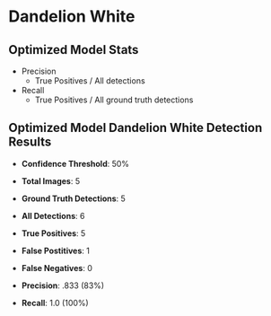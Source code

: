 # Dandelion White
## Optimized Model Stats
- Precision
    - True Positives / All detections
- Recall
    - True Positives / All ground truth detections

## Optimized Model Dandelion White Detection Results
- **Confidence Threshold**: 50%
- **Total Images**: 5
- **Ground Truth Detections**: 5 
- **All Detections**: 6
- **True Positives**: 5
- **False Postitives**: 1 
- **False Negatives**: 0

- **Precision**: .833 (83%)
- **Recall**: 1.0 (100%)